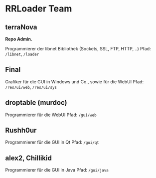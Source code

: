# RRLoader Team

## terraNova
**Repo Admin.**

Programmierer der libnet Bibliothek (Sockets, SSL, FTP, HTTP, ..)
Pfad: `/libnet`, `/loader`

## Final
Grafiker für die GUI in Windows und Co., sowie für die WebUI
Pfad: `/res/ui/web`, `/res/ui/sys`

## droptable (murdoc)
Programmierer für die WebUI 
Pfad: `/gui/web`

## Rushh0ur
Programmierer für die GUI in Qt
Pfad: `/gui/qt`

## alex2, Chillikid
Programmierer für die GUI in Java
Pfad: `/gui/java`